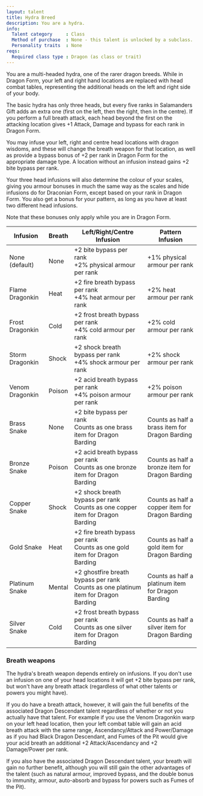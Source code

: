 ```yaml
---
layout: talent
title: Hydra Breed
description: You are a hydra.
info:
  Talent category     : Class
  Method of purchase  : None - this talent is unlocked by a subclass.
  Personality traits  : None
reqs:
  Required class type : Dragon (as class or trait)
---
```


You are a multi-headed hydra, one of the rarer dragon breeds. While in Dragon Form, your left and right hand locations are replaced with head combat tables, representing the additional heads on the left and right side of your body.

The basic hydra has only three heads, but every five ranks in Salamanders Gift adds an extra one (first on the left, then the right, then in the centre). If you perform a full breath attack, each head beyond the first on the attacking location gives +1 Attack, Damage and bypass for each rank in Dragon Form.

You may infuse your left, right and centre head locations with dragon wisdoms, and these will change the breath weapon for that location, as well as provide a bypass bonus of +2 per rank in Dragon Form for the appropriate damage type. A location without an infusion instead gains +2 bite bypass per rank.

Your three head infusions will also determine the colour of your scales, giving you armour bonuses in much the same way as the scales and hide infusions do for Draconian Form, except based on your rank in Dragon Form. You also get a bonus for your pattern, as long as you have at least two different head infusions.

Note that these bonuses only apply while you are in Dragon Form.

Infusion | Breath | Left/Right/Centre Infusion | Pattern Infusion
--- | --- | --- | ---
None (default) | None | +2 bite bypass per rank<br />+2% physical armour per rank | +1% physical armour per rank
Flame Dragonkin | Heat | +2 fire breath bypass per rank<br />+4% heat armour per rank | +2% heat armour per rank
Frost Dragonkin | Cold | +2 frost breath bypass per rank<br />+4% cold armour per rank | +2% cold armour per rank
Storm Dragonkin | Shock | +2 shock breath bypass per rank<br />+4% shock armour per rank | +2% shock armour per rank
Venom Dragonkin | Poison | +2 acid breath bypass per rank<br />+4% poison armour per rank | +2% poison armour per rank
Brass Snake | None | +2 bite bypass per rank<br />Counts as one brass item for Dragon Barding | Counts as half a brass item for Dragon Barding
Bronze Snake | Poison | +2 acid breath bypass per rank<br />Counts as one bronze item for Dragon Barding | Counts as half a bronze item for Dragon Barding
Copper Snake | Shock | +2 shock breath bypass per rank<br />Counts as one copper item for Dragon Barding | Counts as half a copper item for Dragon Barding
Gold Snake | Heat | +2 fire breath bypass per rank<br />Counts as one gold item for Dragon Barding | Counts as half a gold item for Dragon Barding
Platinum Snake | Mental | +2 ghostfire breath bypass per rank<br />Counts as one platinum item for Dragon Barding | Counts as half a platinum item for Dragon Barding
Silver Snake | Cold | +2 frost breath bypass per rank<br />Counts as one silver item for Dragon Barding | Counts as half a silver item for Dragon Barding

### Breath weapons
The hydra's breath weapon depends entirely on infusions. If you don't use an infusion on one of your head locations it will get +2 bite bypass per rank, but won't have any breath attack (regardless of what other talents or powers you might have).

If you do have a breath attack, however, it will gain the full benefits of the associated Dragon Descendant talent regardless of whether or not you actually have that talent. For example if you use the Venom Dragonkin warp on your left head location, then your left combat table will gain an acid breath attack with the same range, Ascendancy/Attack and Power/Damage as if you had Black Dragon Descendant, and Fumes of the Pit would give your acid breath an additional +2 Attack/Ascendancy and +2 Damage/Power per rank.

If you also have the associated Dragon Descendant talent, your breath will gain no further benefit, although you will still gain the other advantages of the talent (such as natural armour, improved bypass, and the double bonus to immunity, armour, auto-absorb and bypass for powers such as Fumes of the Pit).
